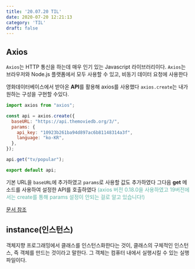 ```yaml
---
title: '20.07.20 TIL'
date: 2020-07-20 12:21:13
category: 'TIL'
draft: false
---
```


## Axios
`Axios`는 HTTP 통신을 하는데 매우 인기 있는 Javascript 라이브러리이다. `Axios`는 브라우저와 Node.js 플랫폼에서 모두 사용할 수 있고, 비동기 데이터 요청에 사용한다

영화데이터베이스에서 받아온 **API**를 활용해 axios를 사용했다 `axios.create`는 내가 원하는 구성을 구현할 수있다.
```javascript
import axios from "axios";

const api = axios.create({
  baseURL: "https://api.themoviedb.org/3/",
  params: {
    api_key: "10923b261ba94d897ac6b81148314a3f",
    language: "ko-KR",
  },
});

api.get("tv/popular");

export default api;
```
기본 URL을 `baseURL`에 추가하였고 `params`로 사용할 값도 추가하였다 그다음 **get** 메소드를 사용하여 설정한 API를 호출하였다
<span style="color: #60b4a6">(axios 버전 0.18.0을 사용하였고 19버전에서는 create를 통해 params 설정이 안되는 걸로 알고 있습니다!)</span>

[문서 참조](https://yamoo9.github.io/axios/)



## instance(인스턴스)
객체지향 프로그래밍에서 클래스를 인스턴스화한다는 것이, 클래스의 구체적인 인스턴스, 즉 객체를 만드는 것이라고 말한다. 그 객체는 컴퓨터 내에서 실행시킬 수 있는 실행 파일이다.